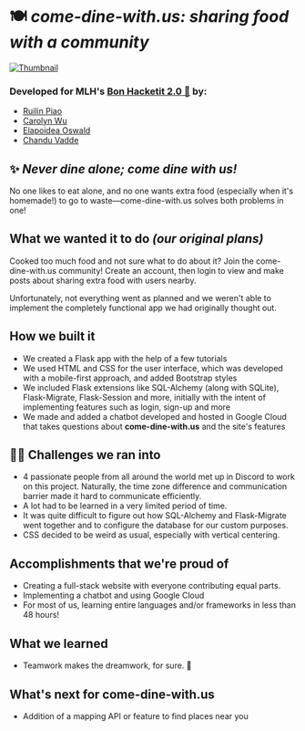 # 🍽️ *come-dine-with.us: sharing food with a community*

[![Thumbnail](https://github.com/piaoruilin/come-dine-with.us/raw/main/static/dine-with-us.gif)](https://devpost.com/software/come-dine-with-us)

### Developed for MLH's [Bon Hacketit 2.0 🍲](https://bonhacketittwo.devpost.com/) by:
- [Ruilin Piao](https://github.com/piaoruilin)
- [Carolyn Wu](https://github.com/cw118)
- [Elapoidea Oswald](https://github.com/Elapoidea)
- [Chandu Vadde](https://github.com/Chandu2000)

## ✨ *Never dine alone; come dine with us!*
No one likes to eat alone, and no one wants extra food (especially when it's homemade!) to go to waste—come-dine-with.us solves both problems in one!

## What we wanted it to do *(our original plans)*
Cooked too much food and not sure what to do about it? Join the come-dine-with.us community! 
Create an account, then login to view and make posts about sharing extra food with users nearby.

Unfortunately, not everything went as planned and we weren't able to implement the completely functional app we had originally thought out.

## How we built it
* We created a Flask app with the help of a few tutorials
* We used HTML and CSS for the user interface, which was developed with a mobile-first approach, and added Bootstrap styles
* We included Flask extensions like SQL-Alchemy (along with SQLite), Flask-Migrate, Flask-Session and more, initially with the intent of implementing features such as login, sign-up and more
* We made and added a chatbot developed and hosted in Google Cloud that takes questions about **come-dine-with.us** and the site's features

## 🙅🏻 Challenges we ran into
* 4 passionate people from all around the world met up in Discord to work on this project. Naturally, the time zone difference and communication barrier made it hard to communicate efficiently.
* A lot had to be learned in a very limited period of time.
* It was quite difficult to figure out how SQL-Alchemy and Flask-Migrate went together and to configure the database for our custom purposes.
* CSS decided to be weird as usual, especially with vertical centering.

## Accomplishments that we're proud of 
* Creating a full-stack website with everyone contributing equal parts.
* Implementing a chatbot and using Google Cloud
* For most of us, learning entire languages and/or frameworks in less than 48 hours!

## What we learned
* Teamwork makes the dreamwork, for sure. 🌈

## What's next for come-dine-with.us
* Addition of a mapping API or feature to find places near you
